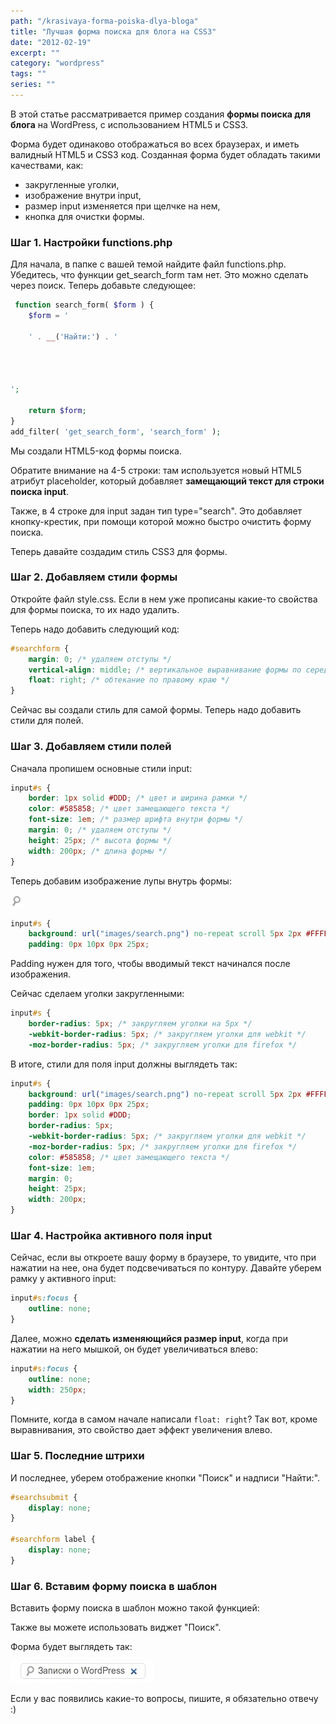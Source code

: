 ```yaml
---
path: "/krasivaya-forma-poiska-dlya-bloga"
title: "Лучшая форма поиска для блога на CSS3"
date: "2012-02-19"
excerpt: ""
category: "wordpress"
tags: ""
series: ""
---
```


В этой статье рассматривается пример создания **формы поиска для блога** на WordPress, с использованием HTML5 и CSS3.

Форма будет одинаково отображаться во всех браузерах, и иметь валидный HTML5 и CSS3 код. Созданная форма будет обладать такими качествами, как:

- закругленные уголки,
- изображение внутри input,
- размер input изменяется при щелчке на нем,
- кнопка для очистки формы.

### Шаг 1. Настройки functions.php

Для начала, в папке с вашей темой найдите файл functions.php. Убедитесь, что функции get\_search\_form там нет. Это можно сделать через поиск. Теперь добавьте следующее:

```php
 function search_form( $form ) {
	$form = '

	' . __('Найти:') . '
	
	
	

';
 
	return $form;
}
add_filter( 'get_search_form', 'search_form' );
```

Мы создали HTML5-код формы поиска.

Обратите внимание на 4-5 строки: там используется новый HTML5 атрибут placeholder, который добавляет **замещающий текст для строки поиска input**.

Также, в 4 строке для input задан тип type="search". Это добавляет кнопку-крестик, при помощи которой можно быстро очистить форму поиска.

Теперь давайте создадим стиль CSS3 для формы.

### Шаг 2. Добавляем стили формы

Откройте файл style.css. Если в нем уже прописаны какие-то свойства для формы поиска, то их надо удалить.

Теперь надо добавить следующий код:

```css
#searchform {
	margin: 0; /* удаляем отступы */
	vertical-align: middle; /* вертикальное выравнивание формы по середине */
	float: right; /* обтекание по правому краю */
}
```

Сейчас вы создали стиль для самой формы. Теперь надо добавить стили для полей.

### Шаг 3. Добавляем стили полей

Сначала пропишем основные стили input:

```css
input#s {
	border: 1px solid #DDD; /* цвет и ширина рамки */
	color: #585858; /* цвет замещающего текста */
	font-size: 1em; /* размер шрифта внутри формы */
	margin: 0; /* удаляем отступы */
	height: 25px; /* высота формы */
	width: 200px; /* длина формы */
}
```

Теперь добавим изображение лупы внутрь формы:

[![](images/search.png "search")](http://oriolo.ru/wp-content/uploads/2012/02/search.png)

```css
input#s {
	background: url("images/search.png") no-repeat scroll 5px 2px #FFFFFF;
	padding: 0px 10px 0px 25px; 
```

Padding нужен для того, чтобы вводимый текст начинался после изображения.

Сейчас сделаем уголки закругленными:

```css
input#s {
	border-radius: 5px; /* закругляем уголки на 5px */
	-webkit-border-radius: 5px; /* закругляем уголки для webkit */
	-moz-border-radius: 5px; /* закругляем уголки для firefox */ 
```

В итоге, стили для поля input должны выглядеть так:

```css
input#s {
	background: url("images/search.png") no-repeat scroll 5px 2px #FFFFFF;
	padding: 0px 10px 0px 25px;
	border: 1px solid #DDD;
	border-radius: 5px;
	-webkit-border-radius: 5px; /* закругляем уголки для webkit */
	-moz-border-radius: 5px; /* закругляем уголки для firefox */
	color: #585858; /* цвет замещающего текста */
	font-size: 1em;
	margin: 0;
	height: 25px;
	width: 200px;
}
```

### Шаг 4. Настройка активного поля input

Сейчас, если вы откроете вашу форму в браузере, то увидите, что при нажатии на нее, она будет подсвечиваться по контуру. Давайте уберем рамку у активного input:

```css
input#s:focus {
	outline: none;
}
```

Далее, можно **сделать изменяющийся размер input**, когда при нажатии на него мышкой, он будет увеличиваться влево:

```css
input#s:focus {
	outline: none;
	width: 250px;
}
```

Помните, когда в самом начале написали `float: right`? Так вот, кроме выравнивания, это свойство дает эффект увеличения влево.

### Шаг 5. Последние штрихи

И последнее, уберем отображение кнопки "Поиск" и надписи "Найти:".

```css
#searchsubmit {
	display: none;
}

#searchform label {
	display: none;
}
```

### Шаг 6. Вставим форму поиска в шаблон

Вставить форму поиска в шаблон можно такой функцией:

Также вы можете использовать виджет "Поиск".

Форма будет выглядеть так:

[![](images/screenshot_003.jpeg "форма поиска")](http://oriolo.ru/wp-content/uploads/2012/02/screenshot_003.jpeg)

Если у вас появились какие-то вопросы, пишите, я обязательно отвечу :)
